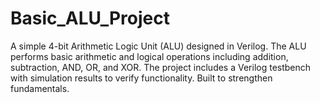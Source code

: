 # Basic_ALU_Project
A simple 4-bit Arithmetic Logic Unit (ALU) designed in Verilog. The ALU performs basic arithmetic and logical operations including addition, subtraction, AND, OR, and XOR. The project includes a Verilog testbench with simulation results to verify functionality. Built to strengthen fundamentals.
